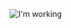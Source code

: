 ![I'm working](https://external-content.duckduckgo.com/iu/?u=https%3A%2F%2Fmedia.giphy.com%2Fmedia%2Fo0vwzuFwCGAFO%2Fgiphy.gif&f=1&nofb=1)
